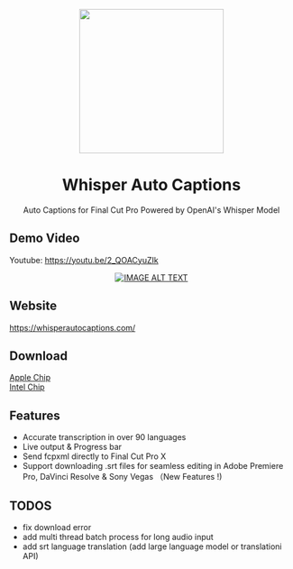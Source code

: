 <p align="center">
    <img height="256" src="https://github.com/shaishaicookie/fcpx-auto-captions/blob/main/Whisper%20Auto%20Captions/Assets.xcassets/AppIcon.appiconset/1024.png" />
</p>
<h1 align="center">Whisper Auto Captions</h1>
<p align="center">Auto Captions for Final Cut Pro Powered by OpenAI's Whisper Model</p>


## Demo Video
Youtube: https://youtu.be/2_QOACyuZIk

<div align="center">
  <a href="https://youtu.be/2_QOACyuZIk"><img src="https://github.com/shaishaicookie/fcpx-auto-captions/blob/main/features/ytb-cover.png" alt="IMAGE ALT TEXT"></a>
</div>


## Website
https://whisperautocaptions.com/


## Download
[Apple Chip](https://drive.google.com/file/d/1qaNZb7LKtxKjMkoMdEoE6xOks4n36fNR/view?usp=sharing) \
[Intel Chip](https://drive.google.com/file/d/1Sshl-sc_QW1WnSBd8H3Dvm8nHedwyeiW/view?usp=sharing)

## Features
* Accurate transcription in over 90 languages
* Live output & Progress bar
* Send fcpxml directly to Final Cut Pro X
* Support downloading .srt files for seamless editing in Adobe Premiere Pro, DaVinci Resolve & Sony Vegas （New Features !)

## TODOS
* fix download error
* add multi thread batch process for long audio input
* add srt language translation (add large language model or translationi API)




